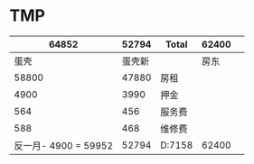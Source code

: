 # TMP

| 64852       | 52794 | Total  | 62400 |  |
| ----------- | ----- | ------ | ----------- | ----------- |
|蛋壳|蛋壳新|| 房东 |  |
| 58800                | 47880 | 房租   |  |  |
| 4900                 | 3990  | 押金   |  |  |
| 564                  | 456   | 服务费 |  |  |
| 588                  | 468   | 维修费 |  |  |
| 反一月- 4900 = 59952 | 52794 | D:7158 | 62400 |  |

